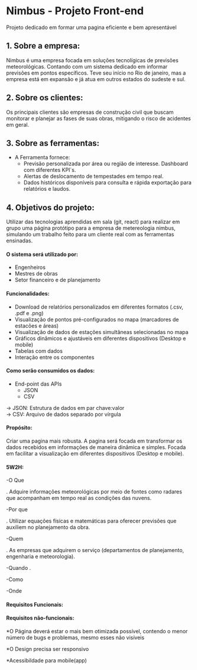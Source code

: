 # Nimbus - Projeto Front-end
Projeto dedicado em formar uma pagina eficiente e bem apresentável

## 1. Sobre a empresa:
Nimbus é uma empresa focada em soluções tecnolígicas de previsões meteorológicas.
Contando com um sistema dedicado em informar previsões em pontos específicos.
Teve seu início no Rio de janeiro, mas a empresa está em expansão e já atua em outros estados do sudeste e sul.

## 2. Sobre os clientes:
Os principais clientes são empresas de construção civil que buscam monitorar e planejar as fases de suas obras, mitigando o risco de acidentes em geral.

## 3. Sobre as ferramentas:
  - A Ferramenta fornece:  
    - Previsão personalizada por área ou região de interesse. Dashboard com diferentes KPI`s.  
    - Alertas de deslocamento de tempestades em tempo real.  
    - Dados históricos disponíveis para consulta e rápida exportação para relatórios e laudos.  

## 4. Objetivos do projeto:
Utilizar das tecnologias aprendidas em sala (git, react) para realizar em grupo uma página protótipo para a empresa de metereologia nimbus, simulando um trabalho feito
para um cliente real com as ferramentas ensinadas.
#### O sistema será utilizado por:
  - Engenheiros  
  - Mestres de obras  
  - Setor financeiro e de planejamento
  
#### Funcionalidades:
  - Download de relatórios personalizados em diferentes formatos (.csv, .pdf e .png)  
  - Visualização de pontos pré-configurados no mapa (marcadores de estacões e áreas)
  - Visualização de dados de estações simultâneas selecionadas no mapa  
  - Gráficos dinâmicos e ajustáveis em diferentes dispositivos (Desktop e mobile)  
  - Tabelas com dados
  - Interação entre os componentes

#### Como serão consumidos os dados:
  - End-point das APIs 
    - JSON   
    - CSV   
    
  -> JSON: Estrutura de dados em par chave:valor  
  -> CSV: Arquivo de dados separado por vírgula

#### Propósito:
Criar uma pagina mais robusta. A pagina será focada em transformar os dados recebidos em informações de maneira dinâmica e simples. Focada em facilitar
a visualização em diferentes dispositivos (Desktop e mobile).

#### 5W2H:

-O Que

. Adquire informações meteorológicas por meio de fontes como radares que acompanham em tempo real as condições das nuvens.

-Por que

. Utilizar equações físicas e matemáticas para oferecer previsões que auxiliem no planejamento da obra.

-Quem

. As empresas que adquirem o serviço (departamentos de planejamento, engenharia e meteorologia).

-Quando
.

-Como

-Onde

#### Requisitos Funcionais:

#### Requisitos não-funcionais:

*O Página deverá estar o mais bem otimizada possível, contendo o menor número de bugs e problemas, mesmo esses não visíveis

*O Design precisa ser responsivo

*Acessibildade para mobile(app)
  

